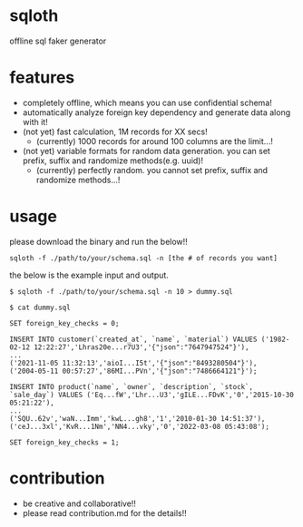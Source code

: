# sqloth
offline sql faker generator
# features
- completely offline, which means you can use confidential schema!
- automatically analyze foreign key dependency and generate data along with it!
- (not yet) fast calculation, 1M records for XX secs!
  - (currently) 1000 records for around 100 columns are the limit...!
- (not yet) variable formats for random data generation. you can set prefix, suffix and randomize methods(e.g. uuid)!
  - (currently) perfectly random. you cannot set prefix, suffix and randomize methods...!
# usage
please download the binary and run the below!!

```sqloth -f ./path/to/your/schema.sql -n [the # of records you want]```

the below is the example input and output.

```
$ sqloth -f ./path/to/your/schema.sql -n 10 > dummy.sql

$ cat dummy.sql

SET foreign_key_checks = 0;

INSERT INTO customer(`created_at`, `name`, `material`) VALUES ('1982-02-12 12:22:27','Lhras20e...r7U3','{"json":"7647947524"}'),
...
('2021-11-05 11:32:13','aioI...I5t','{"json":"8493280504"}'),
('2004-05-11 00:57:27','86MI...PVn','{"json":"7486664121"}');

INSERT INTO product(`name`, `owner`, `description`, `stock`, `sale_day`) VALUES ('Eq...fW','Lhr...U3','gILE...FDvK','0','2015-10-30 05:21:22'),
...
('SQU..62v','waN...Imm','kwL...gh8','1','2010-01-30 14:51:37'),
('ceJ...3xl','KvR...1Nm','NN4...vky','0','2022-03-08 05:43:08');

SET foreign_key_checks = 1;
```
# contribution
- be creative and collaborative!!
- please read contribution.md for the details!!
